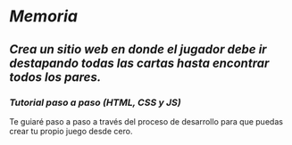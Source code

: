 # **_Memoria_**

## **_Crea un sitio web en donde el jugador debe ir destapando todas las cartas hasta encontrar todos los pares._**

### **_Tutorial paso a paso (HTML, CSS y JS)_**

Te guiaré paso a paso a través del proceso de desarrollo para que puedas crear tu propio juego desde cero.
